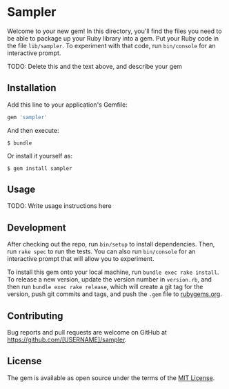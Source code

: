 # Sampler

Welcome to your new gem! In this directory, you'll find the files you need to be able to package up your Ruby library into a gem. Put your Ruby code in the file `lib/sampler`. To experiment with that code, run `bin/console` for an interactive prompt.

TODO: Delete this and the text above, and describe your gem

## Installation

Add this line to your application's Gemfile:

```ruby
gem 'sampler'
```

And then execute:

    $ bundle

Or install it yourself as:

    $ gem install sampler

## Usage

TODO: Write usage instructions here

## Development

After checking out the repo, run `bin/setup` to install dependencies. Then, run `rake spec` to run the tests. You can also run `bin/console` for an interactive prompt that will allow you to experiment.

To install this gem onto your local machine, run `bundle exec rake install`. To release a new version, update the version number in `version.rb`, and then run `bundle exec rake release`, which will create a git tag for the version, push git commits and tags, and push the `.gem` file to [rubygems.org](https://rubygems.org).

## Contributing

Bug reports and pull requests are welcome on GitHub at https://github.com/[USERNAME]/sampler.


## License

The gem is available as open source under the terms of the [MIT License](http://opensource.org/licenses/MIT).

